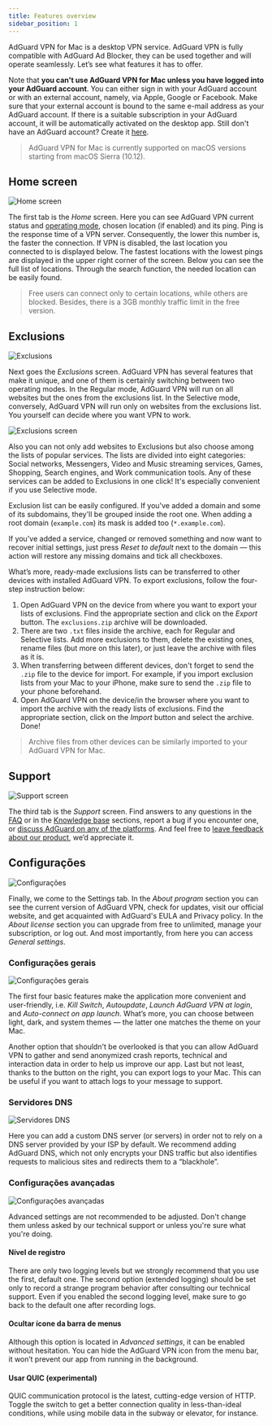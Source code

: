 ```yaml
---
title: Features overview
sidebar_position: 1
---
```


AdGuard VPN for Mac is a desktop VPN service. AdGuard VPN is fully compatible with AdGuard Ad Blocker, they can be used together and will operate seamlessly. Let’s see what features it has to offer.

Note that **you can't use AdGuard VPN for Mac unless you have logged into your AdGuard account**. You can either sign in with your AdGuard account or with an external account, namely, via Apple, Google or Facebook. Make sure that your external account is bound to the same e-mail address as your AdGuard account. If there is a suitable subscription in your AdGuard account, it will be automatically activated on the desktop app. Still don't have an AdGuard account? Create it [here](https://auth.adguard.com/registration.html).

> AdGuard VPN for Mac is currently supported on macOS versions starting from macOS Sierra (10.12).

## Home screen

![Home screen](https://cdn.adguard.com/public/Adguard/Blog/mac-vpn-main.png)

The first tab is the *Home* screen. Here you can see AdGuard VPN current status and [operating mode](#exclusions), chosen location (if enabled) and its ping. Ping is the response time of a VPN server. Consequently, the lower this number is, the faster the connection. If VPN is disabled, the last location you connected to is displayed below. The fastest locations with the lowest pings are displayed in the upper right corner of the screen. Below you can see the full list of locations. Through the search function, the needed location can be easily found.

> Free users can connect only to certain locations, while others are blocked. Besides, there is a 3GB monthly traffic limit in the free version.

## Exclusions

![Exclusions](https://cdn.adguard.com/public/Adguard/Blog/vpn/release/VPN_for_Mac/exclusions.png)

Next goes the *Exclusions* screen. AdGuard VPN has several features that make it unique, and one of them is certainly switching between two operating modes. In the Regular mode, AdGuard VPN will run on all websites but the ones from the exclusions list. In the Selective mode, conversely, AdGuard VPN will run only on websites from the exclusions list. You yourself can decide where you want VPN to work.

![Exclusions screen](https://cdn.adguard.com/public/Adguard/Blog/services.png)

Also you can not only add websites to Exclusions but also choose among the lists of popular services. The lists are divided into eight categories: Social networks, Messengers, Video and Music streaming services, Games, Shopping, Search engines, and Work communication tools. Any of these services can be added to Exclusions in one click! It's especially convenient if you use Selective mode.

Exclusion list can be easily configured. If you've added a domain and some of its subdomains, they'll be grouped inside the root one. When adding a root domain (`example.com`) its mask is added too (`*.example.com`).

If you've added a service, changed or removed something and now want to recover initial settings, just press *Reset to default* next to the domain — this action will restore any missing domains and tick all checkboxes.

What’s more, ready-made exclusions lists can be transferred to other devices with installed AdGuard VPN. To export exclusions, follow the four-step instruction below:

1. Open AdGuard VPN on the device from where you want to export your lists of exclusions. Find the appropriate section and click on the *Export* button. The `exclusions.zip` archive will be downloaded.
2. There are two `.txt` files inside the archive, each for Regular and Selective lists. Add more exclusions to them, delete the existing ones, rename files (but more on this later), or just leave the archive with files as it is.
3. When transferring between different devices, don't forget to send the `.zip` file to the device for import. For example, if you import exclusion lists from your Mac to your iPhone, make sure to send the `.zip` file to your phone beforehand.
4. Open AdGuard VPN on the device/in the browser where you want to import the archive with the ready lists of exclusions. Find the appropriate section, click on the *Import* button and select the archive. Done!

> Archive files from other devices can be similarly imported to your AdGuard VPN for Mac.

## Support

![Support screen](https://cdn.adguard.com/public/Adguard/Blog/vpn/release/VPN_for_Mac/support.png)

The third tab is the *Support* screen. Find answers to any questions in the [FAQ](https://adguard-vpn.com/en/welcome.html#faq) or in the [Knowledge base](/intro.md) sections, report a bug if you encounter one, or [discuss AdGuard on any of the platforms](https://adguard.com/en/discuss.html). And feel free to [leave feedback about our product](https://surveys.adguard.com/en/vpn_mac/form.html), we’d appreciate it.

## Configurações

![Configurações](https://cdn.adguard.com/public/Adguard/Blog/vpn/release/VPN_for_Mac/settings.png)

Finally, we come to the Settings tab. In the *About program* section you can see the current version of AdGuard VPN, check for updates, visit our official website, and get acquainted with AdGuard's EULA and Privacy policy. In the *About license* section you can upgrade from free to unlimited, manage your subscription, or log out. And most importantly, from here you can access *General settings*.

### Configurações gerais

![Configurações gerais](https://cdn.adguard.com/public/Adguard/Blog/vpn/release/VPN_for_Mac/general-settings.png)

The first four basic features make the application more convenient and user-friendly, i.e. *Kill Switch*, *Autoupdate*, *Launch AdGuard VPN at login*, and *Auto-connect on app launch*. What’s more, you can choose between light, dark, and system themes — the latter one matches the theme on your Mac.

Another option that shouldn't be overlooked is that you can allow AdGuard VPN to gather and send anonymized crash reports, technical and interaction data in order to help us improve our app. Last but not least, thanks to the button on the right, you can export logs to your Mac. This can be useful if you want to attach logs to your message to support.

### Servidores DNS

![Servidores DNS](https://cdn.adguard.com/public/Adguard/Blog/vpn/release/VPN_for_Mac/dns.png)

Here you can add a custom DNS server (or servers) in order not to rely on a DNS server provided by your ISP by default. We recommend adding AdGuard DNS, which not only encrypts your DNS traffic but also identifies requests to malicious sites and redirects them to a “blackhole”.

### Configurações avançadas

![Configurações avançadas](https://cdn.adguard.com/public/Adguard/Blog/vpn/release/VPN_for_Mac/advanced-settings.png)

Advanced settings are not recommended to be adjusted. Don't change them unless asked by our technical support or unless you're sure what you're doing.

#### Nível de registro
There are only two logging levels but we strongly recommend that you use the first, default one. The second option (extended logging) should be set only to record a strange program behavior after consulting our technical support. Even if you enabled the second logging level, make sure to go back to the default one after recording logs.

#### Ocultar ícone da barra de menus
Although this option is located in *Advanced settings*, it can be enabled without hesitation. You can hide the AdGuard VPN icon from the menu bar, it won’t prevent our app from running in the background.

#### Usar QUIC (experimental)

QUIC communication protocol is the latest, cutting-edge version of HTTP. Toggle the switch to get a better connection quality in less-than-ideal conditions, while using mobile data in the subway or elevator, for instance.